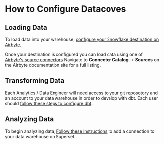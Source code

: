 # How to Configure Datacoves

## Loading Data

To load data into your warehouse, [configure your Snowflake destination on Airbyte.](https://docs.airbyte.com/integrations/destinations/snowflake)

Once your destination is configured you can load data using one of [Airbyte's source connectors](https://docs.airbyte.com/quickstart/add-a-source) Navigate to **Connector Catalog** -> **Sources** on the Airbyte documentation site for a full listing.

## Transforming Data

Each Analytics / Data Engineer will need access to your git reposotory and an account to your data warehouse in order to develop with dbt. Each user should [follow these steps to configure dbt](/how-tos/datacoves/transform.md).

## Analyzing Data

To begin analyzing data, [Follow these instructions](/how-tos/datacoves/analyze.md) to add a connection to your data warehouse on Superset.
